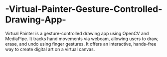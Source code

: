 # -Virtual-Painter-Gesture-Controlled-Drawing-App-
Virtual Painter is a gesture-controlled drawing app using OpenCV and MediaPipe. It tracks hand movements via webcam, allowing users to draw, erase, and undo using finger gestures. It offers an interactive, hands-free way to create digital art on a virtual canvas.
